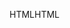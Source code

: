 <span data-ttu-id="31d2a-101">HTML</span><span class="sxs-lookup"><span data-stu-id="31d2a-101">HTML</span></span>
